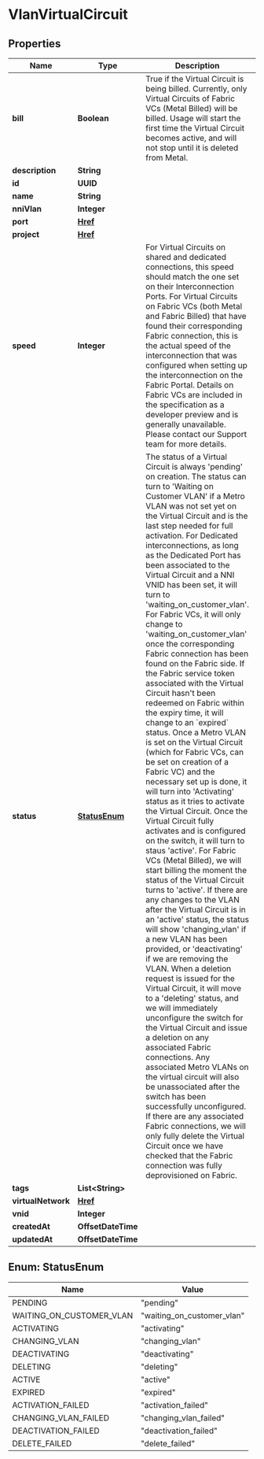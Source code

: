 

# VlanVirtualCircuit


## Properties

| Name | Type | Description | Notes |
|------------ | ------------- | ------------- | -------------|
|**bill** | **Boolean** | True if the Virtual Circuit is being billed. Currently, only Virtual Circuits of Fabric VCs (Metal Billed) will be billed. Usage will start the first time the Virtual Circuit becomes active, and will not stop until it is deleted from Metal. |  [optional] |
|**description** | **String** |  |  [optional] |
|**id** | **UUID** |  |  [optional] |
|**name** | **String** |  |  [optional] |
|**nniVlan** | **Integer** |  |  [optional] |
|**port** | [**Href**](Href.md) |  |  [optional] |
|**project** | [**Href**](Href.md) |  |  [optional] |
|**speed** | **Integer** | For Virtual Circuits on shared and dedicated connections, this speed should match the one set on their Interconnection Ports. For Virtual Circuits on Fabric VCs (both Metal and Fabric Billed) that have found their corresponding Fabric connection, this is the actual speed of the interconnection that was configured when setting up the interconnection on the Fabric Portal. Details on Fabric VCs are included in the specification as a developer preview and is generally unavailable. Please contact our Support team for more details. |  [optional] |
|**status** | [**StatusEnum**](#StatusEnum) | The status of a Virtual Circuit is always &#39;pending&#39; on creation. The status can turn to &#39;Waiting on Customer VLAN&#39; if a Metro VLAN was not set yet on the Virtual Circuit and is the last step needed for full activation. For Dedicated interconnections, as long as the Dedicated Port has been associated to the Virtual Circuit and a NNI VNID has been set, it will turn to &#39;waiting_on_customer_vlan&#39;. For Fabric VCs, it will only change to &#39;waiting_on_customer_vlan&#39; once the corresponding Fabric connection has been found on the Fabric side. If the Fabric service token associated with the Virtual Circuit hasn&#39;t been redeemed on Fabric within the expiry time, it will change to an &#x60;expired&#x60; status. Once a Metro VLAN is set on the Virtual Circuit (which for Fabric VCs, can be set on creation of a Fabric VC) and the necessary set up is done, it will turn into &#39;Activating&#39; status as it tries to activate the Virtual Circuit. Once the Virtual Circuit fully activates and is configured on the switch, it will turn to staus &#39;active&#39;. For Fabric VCs (Metal Billed), we will start billing the moment the status of the Virtual Circuit turns to &#39;active&#39;. If there are any changes to the VLAN after the Virtual Circuit is in an &#39;active&#39; status, the status will show &#39;changing_vlan&#39; if a new VLAN has been provided, or &#39;deactivating&#39; if we are removing the VLAN. When a deletion request is issued for the Virtual Circuit, it will move to a &#39;deleting&#39; status, and we will immediately unconfigure the switch for the Virtual Circuit and issue a deletion on any associated Fabric connections. Any associated Metro VLANs on the virtual circuit will also be unassociated after the switch has been successfully unconfigured. If there are any associated Fabric connections, we will only fully delete the Virtual Circuit once we have checked that the Fabric connection was fully deprovisioned on Fabric. |  [optional] |
|**tags** | **List&lt;String&gt;** |  |  [optional] |
|**virtualNetwork** | [**Href**](Href.md) |  |  |
|**vnid** | **Integer** |  |  [optional] |
|**createdAt** | **OffsetDateTime** |  |  [optional] |
|**updatedAt** | **OffsetDateTime** |  |  [optional] |



## Enum: StatusEnum

| Name | Value |
|---- | -----|
| PENDING | &quot;pending&quot; |
| WAITING_ON_CUSTOMER_VLAN | &quot;waiting_on_customer_vlan&quot; |
| ACTIVATING | &quot;activating&quot; |
| CHANGING_VLAN | &quot;changing_vlan&quot; |
| DEACTIVATING | &quot;deactivating&quot; |
| DELETING | &quot;deleting&quot; |
| ACTIVE | &quot;active&quot; |
| EXPIRED | &quot;expired&quot; |
| ACTIVATION_FAILED | &quot;activation_failed&quot; |
| CHANGING_VLAN_FAILED | &quot;changing_vlan_failed&quot; |
| DEACTIVATION_FAILED | &quot;deactivation_failed&quot; |
| DELETE_FAILED | &quot;delete_failed&quot; |



